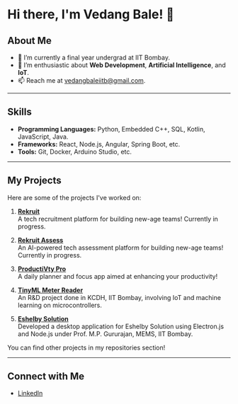 # Hi there, I'm Vedang Bale! 👋

## About Me
- 🌱 I’m currently a final year undergrad at IIT Bombay.
- 👯 I’m enthusiastic about **Web Development**, **Artificial Intelligence**, and **IoT**.
- 📫 Reach me at [vedangbaleiitb@gmail.com](mailto:vedangbaleiitb@gmail.com).

---

## Skills
- **Programming Languages:** Python, Embedded C++, SQL, Kotlin, JavaScript, Java.
- **Frameworks:** React, Node.js, Angular, Spring Boot, etc.
- **Tools:** Git, Docker, Arduino Studio, etc.

---

## My Projects
Here are some of the projects I've worked on:

1. **[Rekruit](https://github.com/vedangiitb/Rekruit)**  
   A tech recruitment platform for building new-age teams! Currently in progress.

2. **[Rekruit Assess](https://github.com/vedangiitb/Rekruit-Assess)**  
   An AI-powered tech assessment platform for building new-age teams! Currently in progress.

3. **[ProductiVty Pro](https://github.com/vedangiitb/ProductiVty-Pro/tree/master)**  
   A daily planner and focus app aimed at enhancing your productivity!

4. **[TinyML Meter Reader](https://github.com/vedangiitb/TinyML-MeterReader)**  
   An R&D project done in KCDH, IIT Bombay, involving IoT and machine learning on microcontrollers.

5. **[Eshelby Solution](https://github.com/vedangiitb/Eshelby-Solution-App)**  
   Developed a desktop application for Eshelby Solution using Electron.js and Node.js under Prof. M.P. Gururajan, MEMS, IIT Bombay.

You can find other projects in my repositories section!

---

## Connect with Me
- [LinkedIn](https://www.linkedin.com/in/vedang-bale-845839224/)
